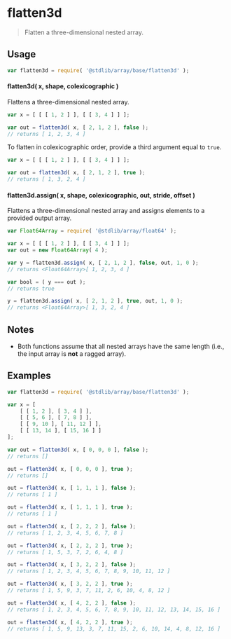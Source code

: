 <!--

@license Apache-2.0

Copyright (c) 2023 The Stdlib Authors.

Licensed under the Apache License, Version 2.0 (the "License");
you may not use this file except in compliance with the License.
You may obtain a copy of the License at

   http://www.apache.org/licenses/LICENSE-2.0

Unless required by applicable law or agreed to in writing, software
distributed under the License is distributed on an "AS IS" BASIS,
WITHOUT WARRANTIES OR CONDITIONS OF ANY KIND, either express or implied.
See the License for the specific language governing permissions and
limitations under the License.

-->

# flatten3d

> Flatten a three-dimensional nested array.

<section class="usage">

## Usage

```javascript
var flatten3d = require( '@stdlib/array/base/flatten3d' );
```

#### flatten3d( x, shape, colexicographic )

Flattens a three-dimensional nested array.

```javascript
var x = [ [ [ 1, 2 ] ], [ [ 3, 4 ] ] ];

var out = flatten3d( x, [ 2, 1, 2 ], false );
// returns [ 1, 2, 3, 4 ]
```

To flatten in colexicographic order, provide a third argument equal to `true`.

```javascript
var x = [ [ [ 1, 2 ] ], [ [ 3, 4 ] ] ];

var out = flatten3d( x, [ 2, 1, 2 ], true );
// returns [ 1, 3, 2, 4 ]
```

#### flatten3d.assign( x, shape, colexicographic, out, stride, offset )

Flattens a three-dimensional nested array and assigns elements to a provided output array.

```javascript
var Float64Array = require( '@stdlib/array/float64' );

var x = [ [ [ 1, 2 ] ], [ [ 3, 4 ] ] ];
var out = new Float64Array( 4 );

var y = flatten3d.assign( x, [ 2, 1, 2 ], false, out, 1, 0 );
// returns <Float64Array>[ 1, 2, 3, 4 ]

var bool = ( y === out );
// returns true

y = flatten3d.assign( x, [ 2, 1, 2 ], true, out, 1, 0 );
// returns <Float64Array>[ 1, 3, 2, 4 ]
```

</section>

<!-- /.usage -->

<section class="notes">

## Notes

-   Both functions assume that all nested arrays have the same length (i.e., the input array is **not** a ragged array).

</section>

<!-- /.notes -->

<section class="examples">

## Examples

<!-- eslint no-undef: "error" -->

```javascript
var flatten3d = require( '@stdlib/array/base/flatten3d' );

var x = [
    [ [ 1, 2 ], [ 3, 4 ] ],
    [ [ 5, 6 ], [ 7, 8 ] ],
    [ [ 9, 10 ], [ 11, 12 ] ],
    [ [ 13, 14 ], [ 15, 16 ] ]
];

var out = flatten3d( x, [ 0, 0, 0 ], false );
// returns []

out = flatten3d( x, [ 0, 0, 0 ], true );
// returns []

out = flatten3d( x, [ 1, 1, 1 ], false );
// returns [ 1 ]

out = flatten3d( x, [ 1, 1, 1 ], true );
// returns [ 1 ]

out = flatten3d( x, [ 2, 2, 2 ], false );
// returns [ 1, 2, 3, 4, 5, 6, 7, 8 ]

out = flatten3d( x, [ 2, 2, 2 ], true );
// returns [ 1, 5, 3, 7, 2, 6, 4, 8 ]

out = flatten3d( x, [ 3, 2, 2 ], false );
// returns [ 1, 2, 3, 4, 5, 6, 7, 8, 9, 10, 11, 12 ]

out = flatten3d( x, [ 3, 2, 2 ], true );
// returns [ 1, 5, 9, 3, 7, 11, 2, 6, 10, 4, 8, 12 ]

out = flatten3d( x, [ 4, 2, 2 ], false );
// returns [ 1, 2, 3, 4, 5, 6, 7, 8, 9, 10, 11, 12, 13, 14, 15, 16 ]

out = flatten3d( x, [ 4, 2, 2 ], true );
// returns [ 1, 5, 9, 13, 3, 7, 11, 15, 2, 6, 10, 14, 4, 8, 12, 16 ]
```

</section>

<!-- /.examples -->

<!-- Section for related `stdlib` packages. Do not manually edit this section, as it is automatically populated. -->

<section class="related">

</section>

<!-- /.related -->

<!-- Section for all links. Make sure to keep an empty line after the `section` element and another before the `/section` close. -->

<section class="links">

</section>

<!-- /.links -->
